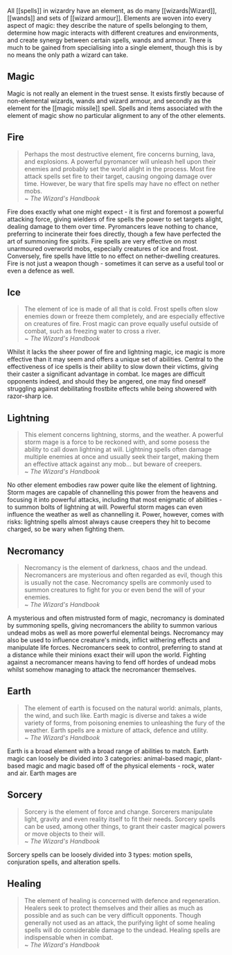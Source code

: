 All [[spells]] in wizardry have an element, as do many [[wizards|Wizard]], [[wands]] and sets of [[wizard armour]]. Elements are woven into every aspect of magic: they describe the nature of spells belonging to them, determine how magic interacts with different creatures and environments, and create synergy between certain spells, wands and armour. There is much to be gained from specialising into a single element, though this is by no means the only path a wizard can take.

## Magic
Magic is not really an element in the truest sense. It exists firstly because of non-elemental wizards, wands and wizard armour, and secondly as the element for the [[magic missile]] spell. Spells and items associated with the element of magic show no particular alignment to any of the other elements.

## Fire
>Perhaps the most destructive element, fire concerns burning, lava, and explosions. A powerful pyromancer will unleash hell upon their enemies and probably set the world alight in the process. Most fire attack spells set fire to their target, causing ongoing damage over time. However, be wary that fire spells may have no effect on nether mobs.  
>~ _The Wizard's Handbook_

Fire does exactly what one might expect - it is first and foremost a powerful attacking force, giving wielders of fire spells the power to set targets alight, dealing damage to them over time. Pyromancers leave nothing to chance, preferring to incinerate their foes directly, though a few have perfected the art of summoning fire spirits. Fire spells are very effective on most unarmoured overworld mobs, especially creatures of ice and frost. Conversely, fire spells have little to no effect on nether-dwelling creatures. Fire is not just a weapon though - sometimes it can serve as a useful tool or even a defence as well.

## Ice
>The element of ice is made of all that is cold. Frost spells often slow enemies down or freeze them completely, and are especially effective on creatures of fire. Frost magic can prove equally useful outside of combat, such as freezing water to cross a river.  
>~ _The Wizard's Handbook_

Whilst it lacks the sheer power of fire and lightning magic, ice magic is more effective than it may seem and offers a unique set of abilities. Central to the effectiveness of ice spells is their ability to slow down their victims, giving their caster a significant advantage in combat. Ice mages are difficult opponents indeed, and should they be angered, one may find oneself struggling against debilitating frostbite effects while being showered with razor-sharp ice.

## Lightning
>This element concerns lightning, storms, and the weather. A powerful storm mage is a force to be reckoned with, and some posess the ability to call down lightning at will. Lightning spells often damage multiple enemies at once and usually seek their target, making them an effective attack against any mob... but beware of creepers.  
>~ _The Wizard's Handbook_

No other element embodies raw power quite like the element of lightning. Storm mages are capable of channelling this power from the heavens and focusing it into powerful attacks, including that most enigmatic of abilities - to summon bolts of lightning at will. Powerful storm mages can even influence the weather as well as channelling it. Power, however, comes with risks: lightning spells almost always cause creepers they hit to become charged, so be wary when fighting them.

## Necromancy
>Necromancy is the element of darkness, chaos and the undead. Necromancers are mysterious and often regarded as evil, though this is usually not the case. Necromancy spells are commonly used to summon creatures to fight for you or even bend the will of your enemies.  
>~ _The Wizard's Handbook_

A mysterious and often mistrusted form of magic, necromancy is dominated by summoning spells, giving necromancers the ability to summon various undead mobs as well as more powerful elemental beings. Necromancy may also be used to influence creature's minds, inflict withering effects and manipulate life forces. Necromancers seek to control, preferring to stand at a distance while their minions exact their will upon the world. Fighting against a necromancer means having to fend off hordes of undead mobs whilst somehow managing to attack the necromancer themselves.

## Earth
>The element of earth is focused on the natural world: animals, plants, the wind, and such like. Earth magic is diverse and takes a wide variety of forms, from poisoning enemies to unleashing the fury of the weather. Earth spells are a mixture of attack, defence and utility.  
>~ _The Wizard's Handbook_

Earth is a broad element with a broad range of abilities to match. Earth magic can loosely be divided into 3 categories: animal-based magic, plant-based magic and magic based off of the physical elements - rock, water and air. Earth mages are 

## Sorcery
>Sorcery is the element of force and change. Sorcerers manipulate light, gravity and even reality itself to fit their needs. Sorcery spells can be used, among other things, to grant their caster magical powers or move objects to their will.  
>~ _The Wizard's Handbook_

Sorcery spells can be loosely divided into 3 types: motion spells, conjuration spells, and alteration spells.

## Healing
>The element of healing is concerned with defence and regeneration. Healers seek to protect themselves and their allies as much as possible and as such can be very difficult opponents. Though generally not used as an attack, the purifying light of some healing spells will do considerable damage to the undead. Healing spells are indispensable when in combat.  
>~ _The Wizard's Handbook_
